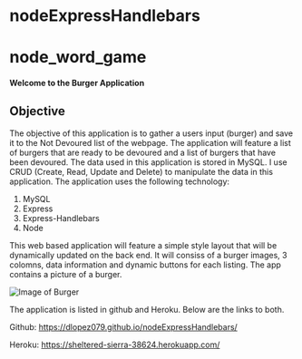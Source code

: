# nodeExpressHandlebars

# node_word_game

#### Welcome to the Burger Application

## Objective
The objective of this application is to gather a users input (burger) and save it to the Not Devoured list of the webpage.  The application will feature a list of burgers that are ready to be devoured and a list of burgers that have been devoured.  The data used in this application is stored in MySQL.  I use CRUD (Create, Read, Update and Delete) to manipulate the data in this application.  The application uses the following technology: 

1. MySQL
2. Express
3. Express-Handlebars
4. Node

This web based application will feature a simple style layout that will be dynamically updated on the back end. It will consiss of a burger images, 3 colomns, data information and dynamic buttons for each listing.  The app contains a picture of a burger.

![Image of Burger](https://www.google.com/url?sa=i&source=images&cd=&ved=2ahUKEwiZoMCuu53lAhUBqlkKHaVsBtAQjRx6BAgBEAQ&url=https%3A%2F%2Fwww.mnn.com%2Ffood%2Fhealthy-eating%2Fblogs%2Fsonic-tests-blended-burger-mushrooms&psig=AOvVaw3KEIQBhzNrr8wXjCPxvhQH&ust=1571201366571399)

The application is listed in github and Heroku.  Below are the links to both. 

Github: https://dlopez079.github.io/nodeExpressHandlebars/

Heroku: https://sheltered-sierra-38624.herokuapp.com/
